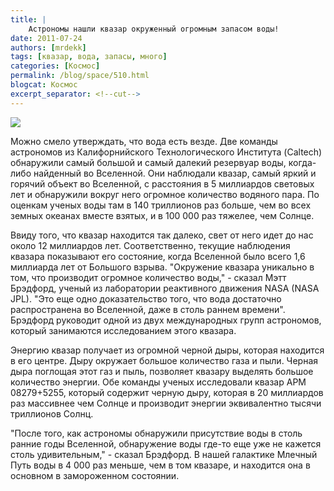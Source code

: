 ```yaml
---
title: |
    Астрономы нашли квазар окруженный огромным запасом воды!
date: 2011-07-24
authors: [mrdekk]
tags: [квазар, вода, запасы, много]
categories: [Космос]
permalink: /blog/space/510.html
blogcat: Космос
excerpt_separator: <!--cut-->
---
```



![](http://itw66.ru/uploads/images/00/00/01/2011/07/24/66e40e.jpg)


Можно смело утверждать, что вода есть везде. Две команды астрономов из Калифорнийского Технологического Института (Caltech) обнаружили самый большой и самый далекий резервуар воды, когда-либо найденный во Вселенной. Они наблюдали квазар, самый яркий и горячий объект во Вселенной, с расстояния в 5 миллиардов световых лет и обнаружили вокруг него огромное количество водяного пара. По оценкам ученых воды там в 140 триллионов раз больше, чем во всех земных океанах вместе взятых, и в 100 000 раз тяжелее, чем Солнце.


<!--cut-->


Ввиду того, что квазар находится так далеко, свет от него идет до нас около 12 миллиардов лет. Соответственно, текущие наблюдения квазара показывают его состояние, когда Вселенной было всего 1,6 миллиарда лет от Большого взрыва. "Окружение квазара уникально в том, что производит огромное количество воды," - сказал Мэтт Брэдфорд, ученый из лаборатории реактивного движения NASA (NASA JPL). "Это еще одно доказательство того, что вода достаточно распространена во Вселенной, даже в столь раннем времени". Брэдфорд руководит одной из двух международных групп астрономов, который занимаются исследованием этого квазара. 

Энергию квазар получает из огромной черной дыры, которая находится в его центре. Дыру окружает большое количество газа и пыли. Черная дыра поглощая этот газ и пыль, позволяет квазару выделять большое количество энергии. Обе команды ученых исследовали квазар АРМ 08279+5255, который содержит черную дыру, которая в 20 миллиардов раз массивнее чем Солнце и производит энергии эквивалентно тысячи триллионов Солнц. 

"После того, как астрономы обнаружили присутствие воды в столь ранние годы Вселенной, обнаружение воды где-то еще уже не кажется столь удивительным," - сказал Брэдфорд. В нашей галактике Млечный Путь воды в 4 000 раз меньше, чем в том квазаре, и находится она в основном в замороженном состоянии.
